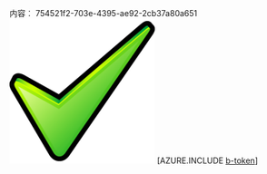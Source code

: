 内容︰ 754521f2-703e-4395-ae92-2cb37a80a651![图像](2d353a2b-f9b4-4aff-a973-1fc1de31c49d.png)
[AZURE.INCLUDE [b-token](a93bc2bc-302a-4a9b-a87e-5629d222081a.md)]
